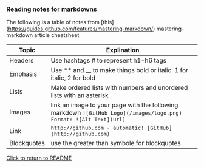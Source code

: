 ### Reading notes for markdowns

The following is a table of notes from [this] (https://guides.github.com/features/mastering-markdown/) mastering-markdown article cheatsheet


Topic | Explination
------------ | -------------
Headers | Use hashtags # to represent h1-h6 tags
Emphasis | Use ** and __ to make things bold or italic. 1 for italic, 2 for bold
Lists | Make ordered lists with numbers and unordered lists with an asterisk
Images | link an image to your page with the following markdown `![GitHub Logo](/images/logo.png) Format: ![Alt Text](url)`
Link | `http://github.com - automatic! [GitHub](http://github.com)`
Blockquotes | use the greater than symbole for blockquotes


[Click to return to README](README.md)
